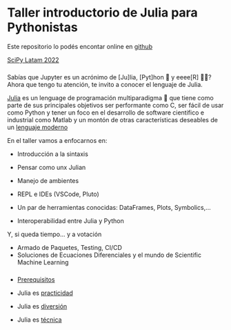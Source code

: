 # Taller introductorio de Julia para Pythonistas

Este repositorio lo podés encontar online en [github](https://github.com/akielbowicz/scipy-latam-2022-taller-julia)

[SciPy Latam 2022](https://pythoncientifico.ar/)

###

Sabías que Jupyter es un acrónimo de [Ju]lia, [Pyt]hon 🐍 y eeee[R] 🏴‍☠️?
Ahora que tengo tu atención, te invito a conocer el lenguaje de Julia.

[Julia](https://julialang.org/) es un lenguage de programación multiparadigma 🤔 que tiene como parte de sus principales objetivos ser performante como C, ser fácil de usar como Python y tener un foco en el desarrollo de software cientifico e industrial como Matlab y un montón de otras características deseables de un [lenguaje moderno](https://julialang.org/blog/2012/02/why-we-created-julia/)

En el taller vamos a enfocarnos en:

- Introducción a la sintaxis
- Pensar como unx Julian
- Manejo de ambientes
- REPL e IDEs (VSCode, Pluto)

- Un par de herramientas conocidas: DataFrames, Plots, Symbolics,...
- Interoperabilidad entre Julia y Python

Y, si queda tiempo... y a votación

- Armado de Paquetes, Testing, CI/CD
- Soluciones de Ecuaciones Diferenciales y el mundo de Scientific Machine Learning


### 

- [Prerequisitos](./materiales_taller/README.md)

- Julia es [practicidad](./materiales_taller/julia_es_practicidad/)
- Julia es [diversión](./materiales_taller/julia_es_diversion/)
- Julia es [técnica](./materiales_taller/julia_es_tecnica/)